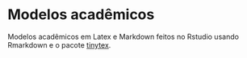 # Modelos acadêmicos

Modelos acadêmicos em Latex e Markdown feitos no Rstudio usando Rmarkdown e o pacote [tinytex](https://yihui.org/tinytex/).
